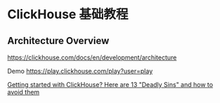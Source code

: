 # ClickHouse 基础教程

## Architecture Overview

https://clickhouse.com/docs/en/development/architecture

Demo
https://play.clickhouse.com/play?user=play

[Getting started with ClickHouse? Here are 13 "Deadly Sins" and how to avoid them](https://clickhouse.com/blog/common-getting-started-issues-with-clickhouse)